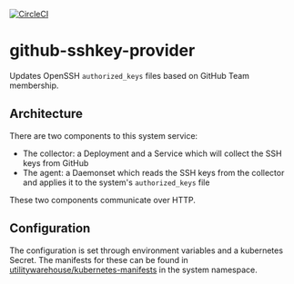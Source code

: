 [![CircleCI](https://circleci.com/gh/utilitywarehouse/github-sshkey-provider.svg?style=svg)](https://circleci.com/gh/utilitywarehouse/github-sshkey-provider)

# github-sshkey-provider
Updates OpenSSH `authorized_keys` files based on GitHub Team membership.

## Architecture
There are two components to this system service:
- The collector: a Deployment and a Service which will collect the SSH keys from GitHub
- The agent: a Daemonset which reads the SSH keys from the collector and applies it to the system's `authorized_keys` file

These two components communicate over HTTP.

## Configuration
The configuration is set through environment variables and a kubernetes Secret. The manifests for these can be found in [utilitywarehouse/kubernetes-manifests](https://github.com/utilitywarehouse/kubernetes-manifests) in the system namespace.
